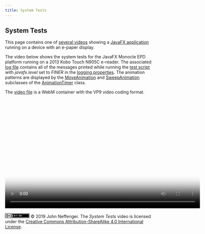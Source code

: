 ```yaml
---
title: System Tests
---
```


## System Tests

This page contains one of [several videos](index.html) showing a [JavaFX application](https://github.com/jgneff/epd-javafx) running on a device with an e-paper display.

The video below shows the system tests for the JavaFX Monocle EPD platform running on a 2013 Kobo Touch N905C e-reader. The associated [log file](logs/test-2019-03-22.log) contains all of the messages printed while running the [test script](https://github.com/jgneff/epd-javafx/blob/master/bin/test.sh) with *javafx.level* set to *FINER* in the [logging properties](https://github.com/jgneff/epd-javafx/blob/master/conf/logging.properties). The animation patterns are displayed by the [MoveAnimation](https://github.com/jgneff/epd-javafx/blob/master/src/org/status6/epd/javafx/MoveAnimation.java) and [SweepAnimation](https://github.com/jgneff/epd-javafx/blob/master/src/org/status6/epd/javafx/SweepAnimation.java) subclasses of the [AnimationTimer](https://openjfx.io/javadoc/12/javafx.graphics/javafx/animation/AnimationTimer.html) class.

The [video file](videos/test-2019-03-22.webm "Download") is a WebM container with the VP9 video coding format.

<video src="videos/test-2019-03-22.webm" poster="images/test-2019-03-22-360.png" width="640" height="360" controls>
<p><em>To watch the video here, your browser must support the WebM format with VP9 encoding.</em></p>
</video>

[![CC BY-SA 4.0](images/by-sa.png)](http://creativecommons.org/licenses/by-sa/4.0/) © 2019 John Neffenger. The *System Tests* video is licensed under the [Creative Commons Attribution-ShareAlike 4.0 International License](http://creativecommons.org/licenses/by-sa/4.0/).

